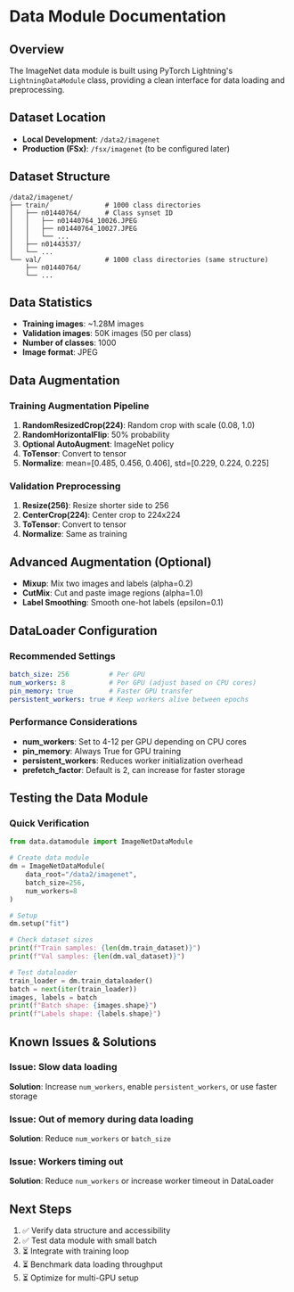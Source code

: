 # Data Module Documentation

## Overview
The ImageNet data module is built using PyTorch Lightning's `LightningDataModule` class, providing a clean interface for data loading and preprocessing.

## Dataset Location
- **Local Development**: `/data2/imagenet`
- **Production (FSx)**: `/fsx/imagenet` (to be configured later)

## Dataset Structure
```
/data2/imagenet/
├── train/              # 1000 class directories
│   ├── n01440764/      # Class synset ID
│   │   ├── n01440764_10026.JPEG
│   │   ├── n01440764_10027.JPEG
│   │   └── ...
│   ├── n01443537/
│   └── ...
└── val/                # 1000 class directories (same structure)
    ├── n01440764/
    └── ...
```

## Data Statistics
- **Training images**: ~1.28M images
- **Validation images**: 50K images (50 per class)
- **Number of classes**: 1000
- **Image format**: JPEG

## Data Augmentation

### Training Augmentation Pipeline
1. **RandomResizedCrop(224)**: Random crop with scale (0.08, 1.0)
2. **RandomHorizontalFlip**: 50% probability
3. **Optional AutoAugment**: ImageNet policy
4. **ToTensor**: Convert to tensor
5. **Normalize**: mean=[0.485, 0.456, 0.406], std=[0.229, 0.224, 0.225]

### Validation Preprocessing
1. **Resize(256)**: Resize shorter side to 256
2. **CenterCrop(224)**: Center crop to 224x224
3. **ToTensor**: Convert to tensor
4. **Normalize**: Same as training

## Advanced Augmentation (Optional)
- **Mixup**: Mix two images and labels (alpha=0.2)
- **CutMix**: Cut and paste image regions (alpha=1.0)
- **Label Smoothing**: Smooth one-hot labels (epsilon=0.1)

## DataLoader Configuration

### Recommended Settings
```yaml
batch_size: 256          # Per GPU
num_workers: 8           # Per GPU (adjust based on CPU cores)
pin_memory: true         # Faster GPU transfer
persistent_workers: true # Keep workers alive between epochs
```

### Performance Considerations
- **num_workers**: Set to 4-12 per GPU depending on CPU cores
- **pin_memory**: Always True for GPU training
- **persistent_workers**: Reduces worker initialization overhead
- **prefetch_factor**: Default is 2, can increase for faster storage

## Testing the Data Module

### Quick Verification
```python
from data.datamodule import ImageNetDataModule

# Create data module
dm = ImageNetDataModule(
    data_root="/data2/imagenet",
    batch_size=256,
    num_workers=8
)

# Setup
dm.setup("fit")

# Check dataset sizes
print(f"Train samples: {len(dm.train_dataset)}")
print(f"Val samples: {len(dm.val_dataset)}")

# Test dataloader
train_loader = dm.train_dataloader()
batch = next(iter(train_loader))
images, labels = batch
print(f"Batch shape: {images.shape}")
print(f"Labels shape: {labels.shape}")
```

## Known Issues & Solutions

### Issue: Slow data loading
**Solution**: Increase `num_workers`, enable `persistent_workers`, or use faster storage

### Issue: Out of memory during data loading
**Solution**: Reduce `num_workers` or `batch_size`

### Issue: Workers timing out
**Solution**: Reduce `num_workers` or increase worker timeout in DataLoader

## Next Steps
1. ✅ Verify data structure and accessibility
2. ✅ Test data module with small batch
3. ⏳ Integrate with training loop
4. ⏳ Benchmark data loading throughput
5. ⏳ Optimize for multi-GPU setup
